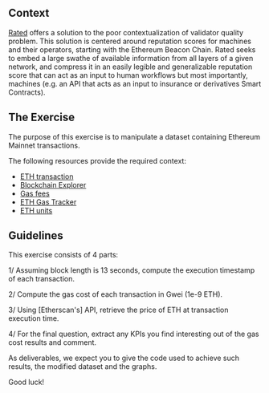 ## Context

[Rated](rated.network) offers a solution to the poor contextualization of validator quality problem. This solution is centered around reputation scores for machines and their operators, starting with the Ethereum Beacon Chain. Rated seeks to embed a large swathe of available information from all layers of a given network, and compress it in an easily legible and generalizable reputation score that can act as an input to human workflows but most importantly, machines (e.g. an API that acts as an input to insurance or derivatives Smart Contracts).

## The Exercise

The purpose of this exercise is to manipulate a dataset containing Ethereum Mainnet transactions.

The following resources provide the required context:

- [ETH transaction](https://ethereum.org/en/developers/docs/transactions/)
- [Blockchain Explorer](https://etherscan.io/) 
- [Gas fees](https://ethereum.org/en/developers/docs/gas/)
- [ETH Gas Tracker](https://etherscan.io/gastracker)
- [ETH units](https://gwei.io/)

## Guidelines

This exercise consists of 4 parts:

1/ Assuming block length is 13 seconds, compute the execution timestamp of each transaction.

2/ Compute the gas cost of each transaction in Gwei (1e-9 ETH).

3/ Using [Etherscan's] API, retrieve the price of ETH at transaction execution time.

4/ For the final question, extract any KPIs you find interesting out of the gas cost results and comment.  


As deliverables, we expect you to give the code used to achieve such results, the modified dataset and the graphs.

Good luck!